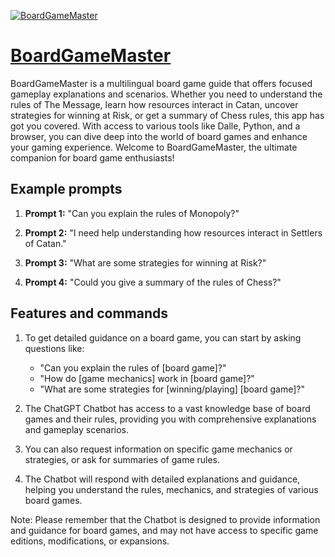 [![BoardGameMaster](https://files.oaiusercontent.com/file-ZoFFkz46uuCbobY7wyjZHBVt?se=2123-10-18T12%3A53%3A51Z&sp=r&sv=2021-08-06&sr=b&rscc=max-age%3D31536000%2C%20immutable&rscd=attachment%3B%20filename%3D6ae1b783-9d04-4fd5-9f1f-626ae0a4da26.png&sig=OqrvHmC/emgqgq3ZhazOrQJO0VgkU78cqL7Wg62DAPs%3D)](https://chat.openai.com/g/g-GcuQ3Z1PB-boardgamemaster)

# [BoardGameMaster](https://chat.openai.com/g/g-GcuQ3Z1PB-boardgamemaster)

BoardGameMaster is a multilingual board game guide that offers focused gameplay explanations and scenarios. Whether you need to understand the rules of The Message, learn how resources interact in Catan, uncover strategies for winning at Risk, or get a summary of Chess rules, this app has got you covered. With access to various tools like Dalle, Python, and a browser, you can dive deep into the world of board games and enhance your gaming experience. Welcome to BoardGameMaster, the ultimate companion for board game enthusiasts!

## Example prompts

1. **Prompt 1:** "Can you explain the rules of Monopoly?"

2. **Prompt 2:** "I need help understanding how resources interact in Settlers of Catan."

3. **Prompt 3:** "What are some strategies for winning at Risk?"

4. **Prompt 4:** "Could you give a summary of the rules of Chess?"

## Features and commands

1. To get detailed guidance on a board game, you can start by asking questions like:
   - "Can you explain the rules of [board game]?"
   - "How do [game mechanics] work in [board game]?"
   - "What are some strategies for [winning/playing] [board game]?"

2. The ChatGPT Chatbot has access to a vast knowledge base of board games and their rules, providing you with comprehensive explanations and gameplay scenarios.

3. You can also request information on specific game mechanics or strategies, or ask for summaries of game rules.

4. The Chatbot will respond with detailed explanations and guidance, helping you understand the rules, mechanics, and strategies of various board games.

Note: Please remember that the Chatbot is designed to provide information and guidance for board games, and may not have access to specific game editions, modifications, or expansions.